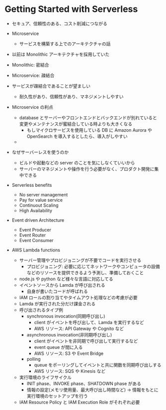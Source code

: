# Getting Started with Serverless

- セキュア、信頼性のある、コスト削減につながる

- Microservice

  - サービスを構築する上でのアーキテクチャの話

- 以前は Monolithic アーキテクチャを採用していた

- Monolithic: 密結合
- Microservice: 疎結合

- サービスが疎結合であることが望ましい

  - 耐久性があり、信頼性があり、マネジメントしやすい

- Microservice の利点

  - database とサーバーやフロントエンドとバックエンドが別れていると変更やメンテナンスが蜜結合している時よりも大きくなる
    - もしマイクロサービスを使用している DB に Amazon Aurora や OpenSearch を導入するとしたら、導入がしやすい
  -

- なぜサーバーレスを使うのか

  - ビルドや起動などの server のことを気にしなくていいから
  - サーバーのマネジメントや操作を行う必要がなく、プロダクト開発に集中できる

- Serverless benefits

  - No server management
  - Pay for value service
  - Continuout Scaling
  - High Availability

- Event driven Architecture

  - Event Producer
  - Event Router
  - Event Consumer

- AWS Lambda functions
  - サーバー管理やプロビジョニングが不要でコードを実行させる
    - プロビジョニング: 必要に応じてネットワークやコンピュータの設備などのリソースを提供できるよう予測し、準備しておくこと
  - node.js や python など様々な言語に対応してる
  - イベントソースから Lamda が呼び出される
    - 自身が書いたコードが呼ばれる
  - IAM ロールの割り当てやタイムアウト処理などの考慮が必要
  - Lamda が実行された分だけ課金される
  - 呼び出されるタイプ例
    - synchronous invocation(同期呼び出し)
      - client がイベントを呼び出して、Lamda を実行するなど
      - AWS リソース: API Gateway や Cognito など
    - asynchronous invocation(非同期呼び出し)
      - client がイベントを非同期で呼び出して実行するなど
      - event queue が間に入る
      - AWS リソース: S3 や Event Bridge
    - polling
      - queue をポーリングしてイベントと共に関数を同期呼び出しする
      - AWS リソース: SQS や Kinesis など
  - 実行環境のライフサイクル
    - INIT phase、INVOKE phase、SHATDOWN phase がある
    - 情報の設定(メモリ使用量、最大呼び出し時間など) → 情報をもとに実行環境のセットアップを行う
  - IAM Resource Policy と IAM Execution Role がそれぞれ必要
